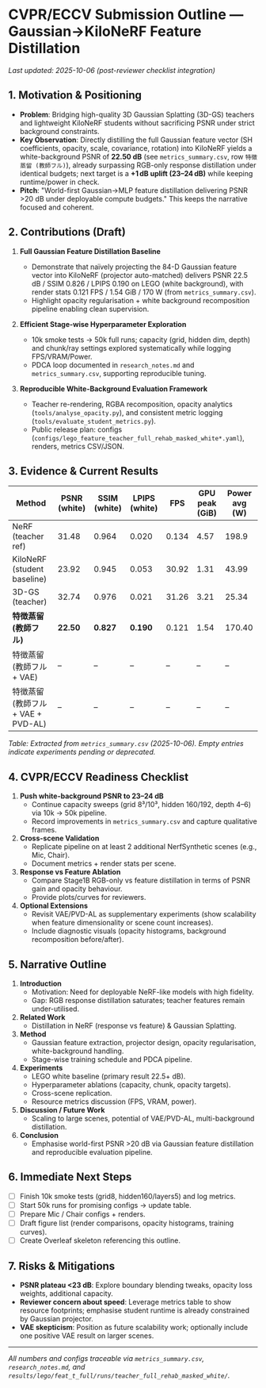 # CVPR/ECCV Submission Outline — Gaussian→KiloNeRF Feature Distillation

_Last updated: 2025-10-06 (post-reviewer checklist integration)_

## 1. Motivation & Positioning
- **Problem**: Bridging high-quality 3D Gaussian Splatting (3D-GS) teachers and lightweight KiloNeRF students without sacrificing PSNR under strict background constraints.
- **Key Observation**: Directly distilling the full Gaussian feature vector (SH coefficients, opacity, scale, covariance, rotation) into KiloNeRF yields a white-background PSNR of **22.50 dB** (see `metrics_summary.csv`, row `特徴蒸留 (教師フル)`), already surpassing RGB-only response distillation under identical budgets; next target is a **+1 dB uplift (23–24 dB)** while keeping runtime/power in check.
- **Pitch**: "World-first Gaussian→MLP feature distillation delivering PSNR >20 dB under deployable compute budgets." This keeps the narrative focused and coherent.

## 2. Contributions (Draft)
1. **Full Gaussian Feature Distillation Baseline**
   - Demonstrate that naïvely projecting the 84-D Gaussian feature vector into KiloNeRF (projector auto-matched) delivers PSNR 22.5 dB / SSIM 0.826 / LPIPS 0.190 on LEGO (white background), with render stats 0.121 FPS / 1.54 GiB / 170 W (from `metrics_summary.csv`).
   - Highlight opacity regularisation + white background recomposition pipeline enabling clean supervision.

2. **Efficient Stage-wise Hyperparameter Exploration**
   - 10k smoke tests → 50k full runs; capacity (grid, hidden dim, depth) and chunk/ray settings explored systematically while logging FPS/VRAM/Power.
   - PDCA loop documented in `research_notes.md` and `metrics_summary.csv`, supporting reproducible tuning.

3. **Reproducible White-Background Evaluation Framework**
   - Teacher re-rendering, RGBA recomposition, opacity analytics (`tools/analyse_opacity.py`), and consistent metric logging (`tools/evaluate_student_metrics.py`).
   - Public release plan: configs (`configs/lego_feature_teacher_full_rehab_masked_white*.yaml`), renders, metrics CSV/JSON.

## 3. Evidence & Current Results
| Method | PSNR (white) | SSIM (white) | LPIPS (white) | FPS | GPU peak (GiB) | Power avg (W) |
| --- | --- | --- | --- | --- | --- | --- |
| NeRF (teacher ref) | 31.48 | 0.964 | 0.020 | 0.134 | 4.57 | 198.9 |
| KiloNeRF (student baseline) | 23.92 | 0.945 | 0.053 | 30.92 | 1.31 | 43.99 |
| 3D-GS (teacher) | 32.74 | 0.976 | 0.021 | 31.26 | 3.21 | 25.34 |
| **特徴蒸留 (教師フル)** | **22.50** | **0.827** | **0.190** | 0.121 | 1.54 | 170.40 |
| 特徴蒸留 (教師フル + VAE) | – | – | – | – | – | – |
| 特徴蒸留 (教師フル + VAE + PVD-AL) | – | – | – | – | – | – |

*Table: Extracted from `metrics_summary.csv` (2025-10-06). Empty entries indicate experiments pending or deprecated.*

## 4. CVPR/ECCV Readiness Checklist
1. **Push white-background PSNR to 23–24 dB**
   - Continue capacity sweeps (grid 8³/10³, hidden 160/192, depth 4–6) via 10k → 50k pipeline.
   - Record improvements in `metrics_summary.csv` and capture qualitative frames.
2. **Cross-scene Validation**
   - Replicate pipeline on at least 2 additional NerfSynthetic scenes (e.g., Mic, Chair).
   - Document metrics + render stats per scene.
3. **Response vs Feature Ablation**
   - Compare Stage1B RGB-only vs feature distillation in terms of PSNR gain and opacity behaviour.
   - Provide plots/curves for reviewers.
4. **Optional Extensions**
   - Revisit VAE/PVD-AL as supplementary experiments (show scalability when feature dimensionality or scene count increases).
   - Include diagnostic visuals (opacity histograms, background recomposition before/after).

## 5. Narrative Outline
1. **Introduction**
   - Motivation: Need for deployable NeRF-like models with high fidelity.
   - Gap: RGB response distillation saturates; teacher features remain under-utilised.
2. **Related Work**
   - Distillation in NeRF (response vs feature) & Gaussian Splatting.
3. **Method**
   - Gaussian feature extraction, projector design, opacity regularisation, white-background handling.
   - Stage-wise training schedule and PDCA pipeline.
4. **Experiments**
   - LEGO white baseline (primary result 22.5+ dB).
   - Hyperparameter ablations (capacity, chunk, opacity targets).
   - Cross-scene replication.
   - Resource metrics discussion (FPS, VRAM, power).
5. **Discussion / Future Work**
   - Scaling to large scenes, potential of VAE/PVD-AL, multi-background distillation.
6. **Conclusion**
   - Emphasise world-first PSNR >20 dB via Gaussian feature distillation and reproducible evaluation pipeline.

## 6. Immediate Next Steps
- [ ] Finish 10k smoke tests (grid8, hidden160/layers5) and log metrics.
- [ ] Start 50k runs for promising configs → update table.
- [ ] Prepare Mic / Chair configs + renders.
- [ ] Draft figure list (render comparisons, opacity histograms, training curves).
- [ ] Create Overleaf skeleton referencing this outline.

## 7. Risks & Mitigations
- **PSNR plateau <23 dB**: Explore boundary blending tweaks, opacity loss weights, additional capacity.
- **Reviewer concern about speed**: Leverage metrics table to show resource footprints; emphasise student runtime is already constrained by Gaussian projector.
- **VAE skepticism**: Position as future scalability work; optionally include one positive VAE result on larger scenes.

---
_All numbers and configs traceable via `metrics_summary.csv`, `research_notes.md`, and `results/lego/feat_t_full/runs/teacher_full_rehab_masked_white/`._
